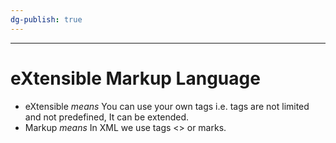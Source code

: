 ```yaml
---
dg-publish: true
---
```


---
# eXtensible Markup Language

- eXtensible *means* You can use your own tags i.e. tags are not limited and not predefined, It can be extended.
- Markup *means* In XML we use tags <> or marks.